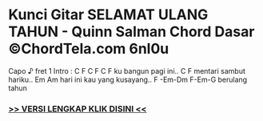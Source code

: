 
 # Kunci Gitar SELAMAT ULANG TAHUN - Quinn Salman Chord Dasar ©ChordTela.com 6nl0u


Capo ♪ fret 1 Intro : C F C F C F ku bangun pagi ini.. C F mentari sambut hariku.. Em Am hari ini kau yang kusayang.. F -Em-Dm F-Em-G berulang tahun

###  <a href="https://shortlighzx.web.app?sq=Kunci Gitar SELAMAT ULANG TAHUN - Quinn Salman Chord Dasar ©ChordTela.com"> >> VERSI LENGKAP KLIK DISINI << </a>
